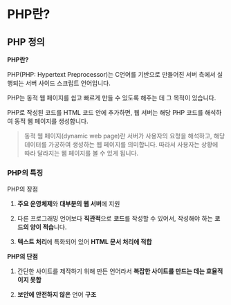 # PHP란?

## PHP 정의

**PHP란?**

PHP\(PHP: Hypertext Preprocessor\)는 C언어를 기반으로 만들어진 서버 측에서 실행되는 서버 사이드 스크립트 언어입니다.

PHP는 동적 웹 페이지를 쉽고 빠르게 만들 수 있도록 해주는 데 그 목적이 있습니다.

PHP로 작성된 코드를 HTML 코드 안에 추가하면, 웹 서버는 해당 PHP 코드를 해석하여 동적 웹 페이지를 생성합니다.

> 동적 웹 페이지\(dynamic web page\)란 서버가 사용자의 요청을 해석하고, 해당 데이터를 가공하여 생성하는 웹 페이지를 의미합니다. 따라서 사용자는 상황에 따라 달라지는 웹 페이지를 볼 수 있게 됩니다.

### **PHP의 특징**

PHP의 장점

1. **주요 운영체제**와 **대부분의 웹 서버**에 지원

2. 다른 프로그래밍 언어보다 **직관적**으로 **코드**를 작성할 수 있어서, 작성해야 하는 **코드의 양이 적습**니다.

3. **텍스트 처리**에 특화되어 있어 **HTML 문서 처리에 적합**

**PHP의 단점**

1. 간단한 사이트를 제작하기 위해 만든 언어라서 **복잡한 사이트를 만드는 데는 효율적이지 못합**

2. **보안에 안전하지 않은** 언어 **구조**



